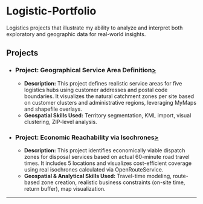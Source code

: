# Logistic-Portfolio
Logistics projects that illustrate my ability to analyze and interpret both exploratory and geographic data for real-world insights.

## Projects

* ### Project: Geographical Service Area Definition[>](https://github.com/JonnyNguyen005/Logistic-Portfolio/blob/main/Service%20Area%20Optimization/README.md)
  * **Description:** This project defines realistic service areas for five logistics hubs using customer addresses and postal code boundaries. It visualizes the natural catchment zones per site based on customer clusters and administrative regions, leveraging MyMaps and shapefile overlays.
  * **Geospatial Skills Used:** Territory segmentation, KML import, visual clustering, ZIP-level analysis.

* ### Project: Economic Reachability via Isochrones[>](https://github.com/JonnyNguyen005/Logistic-Portfolio/tree/main/Economic%20Reachability%20Zones)
  * **Description:** This project identifies economically viable dispatch zones for disposal services based on actual 60-minute road travel times. It includes 5 locations and visualizes cost-efficient coverage using real isochrones calculated via OpenRouteService.
  * **Geospatial & Analytical Skills Used:** Travel-time modeling, route-based zone creation, realistic business constraints (on-site time, return buffer), map visualization.

---

